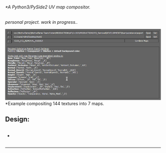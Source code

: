 ###### \*A Python3/PySide2 UV map compositor.

*personal project. work in progress..*

![alt text](https://raw.githubusercontent.com/m3trik/map-compositor/master/docs/map-compositor-demo.gif) \*Example compositing 144 textures into 7 maps.

## Design:

###### 

*
## 

---

